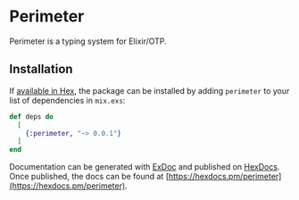 # Perimeter

Perimeter is a typing system for Elixir/OTP.

## Installation

If [available in Hex](https://hex.pm/docs/publish), the package can be installed
by adding `perimeter` to your list of dependencies in `mix.exs`:

```elixir
def deps do
  [
    {:perimeter, "~> 0.0.1"}
  ]
end
```

Documentation can be generated with [ExDoc](https://github.com/elixir-lang/ex_doc)
and published on [HexDocs](https://hexdocs.pm). Once published, the docs can
be found at [https://hexdocs.pm/perimeter](https://hexdocs.pm/perimeter).